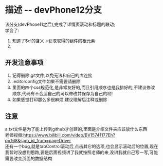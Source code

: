 # 描述 -- devPhone12分支
该分支(devPhone11之后),完成了详情页滚动和标题的联动;
<br/>
学会了:
1. 知道了$el的含义->获取取得的组件的根元素
2. 

## 开发注意事项
1. 记得删除.git文件,以免无法和自己的库连接
2. .editorconfig文件如果不需要请删除
3. 里面的四个css规范化,是非常友好的,而且引用顺序也是我排好的,不建议修改顺序,代码有不合适自己的可以修改并保存为自己的哟!
4. 如果感觉打印那么多很麻烦,建议理解后注释或删除

## 注意
a.txt文件是为了能上传到github才创建的,里面是介绍文件夹应该放什么东西
<br/>
老师视频:https://www.bilibili.com/video/BV15741177Eh?p=168&spm_id_from=pageDriver
<br/>
还有一个bug,就是tabControl滚动后,点击其它的选项,也会显示滚动后的位置,现在我暂时没想到思路,要是后面视频讲了我就按照老师的来,没讲我就自己写一写,可能需要改变页面的数据结构

